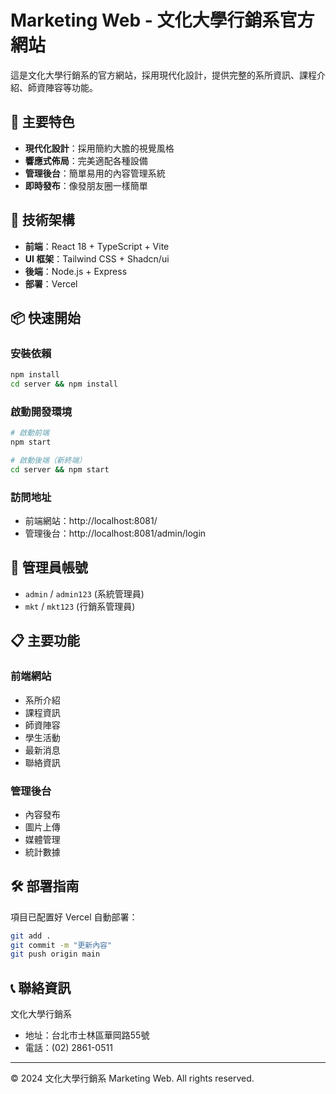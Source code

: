 # Marketing Web - 文化大學行銷系官方網站

這是文化大學行銷系的官方網站，採用現代化設計，提供完整的系所資訊、課程介紹、師資陣容等功能。

## 🌟 主要特色

- **現代化設計**：採用簡約大膽的視覺風格
- **響應式佈局**：完美適配各種設備
- **管理後台**：簡單易用的內容管理系統
- **即時發布**：像發朋友圈一樣簡單

## 🚀 技術架構

- **前端**：React 18 + TypeScript + Vite
- **UI 框架**：Tailwind CSS + Shadcn/ui
- **後端**：Node.js + Express
- **部署**：Vercel

## 📦 快速開始

### 安裝依賴
```bash
npm install
cd server && npm install
```

### 啟動開發環境
```bash
# 啟動前端
npm start

# 啟動後端（新終端）
cd server && npm start
```

### 訪問地址
- 前端網站：http://localhost:8081/
- 管理後台：http://localhost:8081/admin/login

## 🔐 管理員帳號

- `admin` / `admin123` (系統管理員)
- `mkt` / `mkt123` (行銷系管理員)

## 📋 主要功能

### 前端網站
- 系所介紹
- 課程資訊
- 師資陣容
- 學生活動
- 最新消息
- 聯絡資訊

### 管理後台
- 內容發布
- 圖片上傳
- 媒體管理
- 統計數據

## 🛠️ 部署指南

項目已配置好 Vercel 自動部署：

```bash
git add .
git commit -m "更新內容"
git push origin main
```

## 📞 聯絡資訊

文化大學行銷系
- 地址：台北市士林區華岡路55號
- 電話：(02) 2861-0511

---

© 2024 文化大學行銷系 Marketing Web. All rights reserved.
